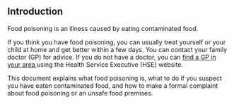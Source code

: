 ##  Introduction

Food poisoning is an illness caused by eating contaminated food.

If you think you have food poisoning, you can usually treat yourself or your
child at home and get better within a few days. You can contact your family
doctor (GP) for advice. If you do not have a doctor, you can [ find a GP in
your area ](https://www2.hse.ie/services/find-a-gp/) using the Health Service
Executive (HSE) website.

This document explains what food poisoning is, what to do if you suspect you
have eaten contaminated food, and how to make a formal complaint about food
poisoning or an unsafe food premises.
